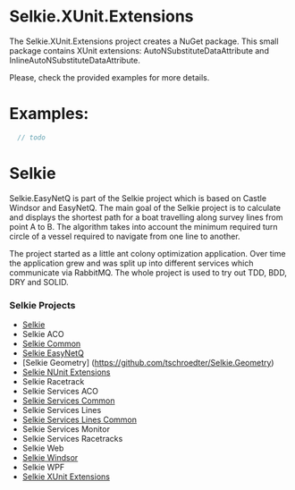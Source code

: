 # Selkie.XUnit.Extensions

The Selkie.XUnit.Extensions project creates a NuGet package. This small package contains XUnit extensions: AutoNSubstituteDataAttribute and InlineAutoNSubstituteDataAttribute.

Please, check the provided examples for more details.

# Examples:

```CS
  // todo
```

# Selkie
Selkie.EasyNetQ is part of the Selkie project which is based on Castle Windsor and EasyNetQ. The main goal of the Selkie project is to calculate and displays the shortest path for a boat travelling along survey lines from point A to B. The algorithm takes into account the minimum required turn circle of a vessel required to navigate from one line to another.

The project started as a little ant colony optimization application. Over time the application grew and was split up into different services which communicate via RabbitMQ. The whole project is used to try out TDD, BDD, DRY and SOLID.

### Selkie Projects

* [Selkie](https://github.com/tschroedter/Selkie)
* Selkie ACO
* [Selkie Common](https://github.com/tschroedter/Selkie.Common)
* [Selkie EasyNetQ](https://github.com/tschroedter/Selkie.EasyNetQ)
* [Selkie Geometry] (https://github.com/tschroedter/Selkie.Geometry)
* [Selkie NUnit Extensions](https://github.com/tschroedter/Selkie.NUnit.Extensions)
* Selkie Racetrack
* Selkie Services ACO
* [Selkie Services Common](https://github.com/tschroedter/Selkie.Services.Common)
* Selkie Services Lines
* [Selkie Services Lines Common](https://github.com/tschroedter/Selkie.Services.Lines.Common)
* Selkie Services Monitor
* Selkie Services Racetracks
* Selkie Web
* [Selkie Windsor](https://github.com/tschroedter/Selkie.Windsor)
* Selkie WPF
* [Selkie XUnit Extensions](https://github.com/tschroedter/Selkie.XUnit.Extensions)


